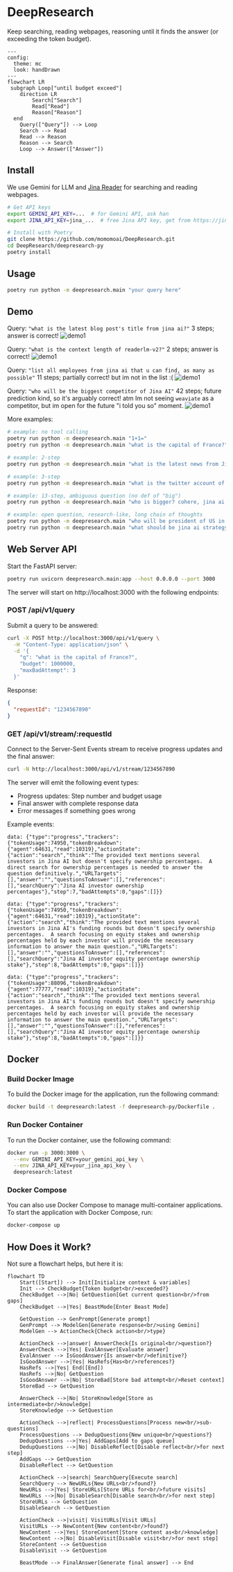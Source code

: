 # DeepResearch

Keep searching, reading webpages, reasoning until it finds the answer (or exceeding the token budget).

```mermaid
---
config:
  theme: mc
  look: handDrawn
---
flowchart LR
 subgraph Loop["until budget exceed"]
    direction LR
        Search["Search"]
        Read["Read"]
        Reason["Reason"]
  end
    Query(["Query"]) --> Loop
    Search --> Read
    Read --> Reason
    Reason --> Search
    Loop --> Answer(["Answer"])

```

## Install

We use Gemini for LLM and [Jina Reader](https://jina.ai/reader) for searching and reading webpages.

```bash
# Get API keys
export GEMINI_API_KEY=...  # for Gemini API, ask han
export JINA_API_KEY=jina_...  # free Jina API key, get from https://jina.ai/reader

# Install with Poetry
git clone https://github.com/momomoai/DeepResearch.git
cd DeepResearch/deepresearch-py
poetry install
```

## Usage

```bash
poetry run python -m deepresearch.main "your query here"
```

## Demo
Query: `"what is the latest blog post's title from jina ai?"`
3 steps; answer is correct!
![demo1](demo.gif)

Query: `"what is the context length of readerlm-v2?"`
2 steps; answer is correct!
![demo1](demo3.gif)

Query: `"list all employees from jina ai that u can find, as many as possible"` 
11 steps; partially correct! but im not in the list :(
![demo1](demo2.gif)

Query: `"who will be the biggest competitor of Jina AI"` 
42 steps; future prediction kind, so it's arguably correct! atm Im not seeing `weaviate` as a competitor, but im open for the future "i told you so" moment.
![demo1](demo4.gif)

More examples:

```bash
# example: no tool calling 
poetry run python -m deepresearch.main "1+1="
poetry run python -m deepresearch.main "what is the capital of France?"

# example: 2-step
poetry run python -m deepresearch.main "what is the latest news from Jina AI?"

# example: 3-step
poetry run python -m deepresearch.main "what is the twitter account of jina ai's founder"

# example: 13-step, ambiguous question (no def of "big")
poetry run python -m deepresearch.main "who is bigger? cohere, jina ai, voyage?"

# example: open question, research-like, long chain of thoughts
poetry run python -m deepresearch.main "who will be president of US in 2028?"
poetry run python -m deepresearch.main "what should be jina ai strategy for 2025?"
```

## Web Server API

Start the FastAPI server:
```bash
poetry run uvicorn deepresearch.main:app --host 0.0.0.0 --port 3000
```

The server will start on http://localhost:3000 with the following endpoints:

### POST /api/v1/query
Submit a query to be answered:
```bash
curl -X POST http://localhost:3000/api/v1/query \
  -H "Content-Type: application/json" \
  -d '{
    "q": "what is the capital of France?",
    "budget": 1000000,
    "maxBadAttempt": 3
  }'
```

Response:
```json
{
  "requestId": "1234567890"
}
```

### GET /api/v1/stream/:requestId
Connect to the Server-Sent Events stream to receive progress updates and the final answer:
```bash
curl -N http://localhost:3000/api/v1/stream/1234567890
```

The server will emit the following event types:
- Progress updates: Step number and budget usage
- Final answer with complete response data
- Error messages if something goes wrong

Example events:
```
data: {"type":"progress","trackers":{"tokenUsage":74950,"tokenBreakdown":{"agent":64631,"read":10319},"actionState":{"action":"search","think":"The provided text mentions several investors in Jina AI but doesn't specify ownership percentages.  A direct search for ownership percentages is needed to answer the question definitively.","URLTargets":[],"answer":"","questionsToAnswer":[],"references":[],"searchQuery":"Jina AI investor ownership percentages"},"step":7,"badAttempts":0,"gaps":[]}}

data: {"type":"progress","trackers":{"tokenUsage":74950,"tokenBreakdown":{"agent":64631,"read":10319},"actionState":{"action":"search","think":"The provided text mentions several investors in Jina AI's funding rounds but doesn't specify ownership percentages.  A search focusing on equity stakes and ownership percentages held by each investor will provide the necessary information to answer the main question.","URLTargets":[],"answer":"","questionsToAnswer":[],"references":[],"searchQuery":"Jina AI investor equity percentage ownership stake"},"step":8,"badAttempts":0,"gaps":[]}}

data: {"type":"progress","trackers":{"tokenUsage":88096,"tokenBreakdown":{"agent":77777,"read":10319},"actionState":{"action":"search","think":"The provided text mentions several investors in Jina AI's funding rounds but doesn't specify ownership percentages.  A search focusing on equity stakes and ownership percentages held by each investor will provide the necessary information to answer the main question.","URLTargets":[],"answer":"","questionsToAnswer":[],"references":[],"searchQuery":"Jina AI investor equity percentage ownership stake"},"step":8,"badAttempts":0,"gaps":[]}}
```

## Docker

### Build Docker Image
To build the Docker image for the application, run the following command:
```bash
docker build -t deepresearch:latest -f deepresearch-py/Dockerfile .
```

### Run Docker Container
To run the Docker container, use the following command:
```bash
docker run -p 3000:3000 \
  --env GEMINI_API_KEY=your_gemini_api_key \
  --env JINA_API_KEY=your_jina_api_key \
  deepresearch:latest
```

### Docker Compose
You can also use Docker Compose to manage multi-container applications. To start the application with Docker Compose, run:
```bash
docker-compose up
```

## How Does it Work?

Not sure a flowchart helps, but here it is:

```mermaid
flowchart TD
    Start([Start]) --> Init[Initialize context & variables]
    Init --> CheckBudget{Token budget<br/>exceeded?}
    CheckBudget -->|No| GetQuestion[Get current question<br/>from gaps]
    CheckBudget -->|Yes| BeastMode[Enter Beast Mode]

    GetQuestion --> GenPrompt[Generate prompt]
    GenPrompt --> ModelGen[Generate response<br/>using Gemini]
    ModelGen --> ActionCheck{Check action<br/>type}

    ActionCheck -->|answer| AnswerCheck{Is original<br/>question?}
    AnswerCheck -->|Yes| EvalAnswer[Evaluate answer]
    EvalAnswer --> IsGoodAnswer{Is answer<br/>definitive?}
    IsGoodAnswer -->|Yes| HasRefs{Has<br/>references?}
    HasRefs -->|Yes| End([End])
    HasRefs -->|No| GetQuestion
    IsGoodAnswer -->|No| StoreBad[Store bad attempt<br/>Reset context]
    StoreBad --> GetQuestion

    AnswerCheck -->|No| StoreKnowledge[Store as intermediate<br/>knowledge]
    StoreKnowledge --> GetQuestion

    ActionCheck -->|reflect| ProcessQuestions[Process new<br/>sub-questions]
    ProcessQuestions --> DedupQuestions{New unique<br/>questions?}
    DedupQuestions -->|Yes| AddGaps[Add to gaps queue]
    DedupQuestions -->|No| DisableReflect[Disable reflect<br/>for next step]
    AddGaps --> GetQuestion
    DisableReflect --> GetQuestion

    ActionCheck -->|search| SearchQuery[Execute search]
    SearchQuery --> NewURLs{New URLs<br/>found?}
    NewURLs -->|Yes| StoreURLs[Store URLs for<br/>future visits]
    NewURLs -->|No| DisableSearch[Disable search<br/>for next step]
    StoreURLs --> GetQuestion
    DisableSearch --> GetQuestion

    ActionCheck -->|visit| VisitURLs[Visit URLs]
    VisitURLs --> NewContent{New content<br/>found?}
    NewContent -->|Yes| StoreContent[Store content as<br/>knowledge]
    NewContent -->|No| DisableVisit[Disable visit<br/>for next step]
    StoreContent --> GetQuestion
    DisableVisit --> GetQuestion

    BeastMode --> FinalAnswer[Generate final answer] --> End
```
